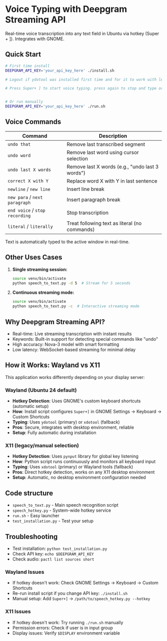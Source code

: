 # Voice Typing with Deepgram Streaming API

Real-time voice transcription into any text field in Ubuntu via hotkey (Super + ]). Integrates with GNOME.

## Quick Start

```bash
# First time install
DEEPGRAM_API_KEY='your_api_key_here' ./install.sh

# Logout if ydotool was installed first time and for it to work with less delay

# Press Super+ ] to start voice typing. press again to stop and type or say 'stop voice'


# Or run manually
DEEPGRAM_API_KEY='your_api_key_here' ./run.sh
```

## Voice Commands

| Command | Description |
|---------|-------------|
| `undo that` | Remove last transcribed segment |
| `undo word` | Remove last word using cursor selection |
| `undo last X words` | Remove last X words (e.g., "undo last 3 words") |
| `correct X with Y` | Replace word X with Y in last sentence |
| `newline` / `new line` | Insert line break |
| `new para` / `next paragraph` | Insert paragraph break |
| `end voice` / `stop recording` | Stop transcription |
| `literal` / `literally` | Treat following text as literal (no commands) |

Text is automatically typed to the active window in real-time.

## Other Uses Cases

1. **Single streaming session:**
   ```bash
   source venv/bin/activate
   python speech_to_text.py -d 5  # Stream for 5 seconds
   ```

2. **Continuous streaming mode:**
   ```bash
   source venv/bin/activate
   python speech_to_text.py -c  # Interactive streaming mode
   ```

## Why Deepgram Streaming API?

- Real-time: Live streaming transcription with instant results
- Keywords: Built-in support for detecting special commands like "undo"
- High accuracy: Nova-3 model with smart formatting
- Low latency: WebSocket-based streaming for minimal delay

## How it Works: Wayland vs X11

This application works differently depending on your display server:

### **Wayland (Ubuntu 24 default)**
- **Hotkey Detection**: Uses GNOME's custom keyboard shortcuts (automatic setup)
- **How**: Install script configures `Super+]` in GNOME Settings → Keyboard → Custom Shortcuts
- **Typing**: Uses `ydotool` (primary) or `xdotool` (fallback)
- **Pros**: Secure, integrates with desktop environment, reliable
- **Setup**: Fully automatic during installation

### **X11 (legacy/manual selection)**
- **Hotkey Detection**: Uses `pynput` library for global key listening
- **How**: Python script runs continuously and monitors all keyboard input
- **Typing**: Uses `xdotool` (primary) or Wayland tools (fallback)
- **Pros**: Direct hotkey detection, works on any X11 desktop environment
- **Setup**: Automatic, no desktop environment configuration needed

## Code structure

- `speech_to_text.py` - Main speech recognition script
- `speech_hotkey.py` - System-wide hotkey service  
- `run.sh` - Easy launcher
- `test_installation.py` - Test your setup

## Troubleshooting

- Test installation: `python test_installation.py`
- Check API key: `echo $DEEPGRAM_API_KEY`
- Check audio: `pactl list sources short`

### **Wayland Issues**
- If hotkey doesn't work: Check GNOME Settings → Keyboard → Custom Shortcuts
- Re-run install script if you change API key: `./install.sh`
- Manual setup: Add `Super+]` → `/path/to/speech_hotkey.py --hotkey`

### **X11 Issues**
- If hotkey doesn't work: Try running `./run.sh` manually
- Permission errors: Check if user is in input group
- Display issues: Verify `$DISPLAY` environment variable


